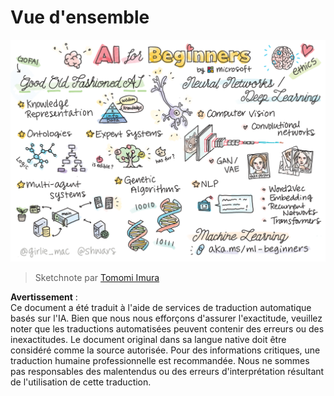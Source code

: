 # Vue d'ensemble

![Vue d'ensemble en doodle](../../../translated_images/ai-overview.0857791951d19500d0ef8b803d77110c738dcafc52306e6d68724742cd4af167.fr.png)

> Sketchnote par [Tomomi Imura](https://twitter.com/girlie_mac)

**Avertissement** :  
Ce document a été traduit à l'aide de services de traduction automatique basés sur l'IA. Bien que nous nous efforçons d'assurer l'exactitude, veuillez noter que les traductions automatisées peuvent contenir des erreurs ou des inexactitudes. Le document original dans sa langue native doit être considéré comme la source autorisée. Pour des informations critiques, une traduction humaine professionnelle est recommandée. Nous ne sommes pas responsables des malentendus ou des erreurs d'interprétation résultant de l'utilisation de cette traduction.
